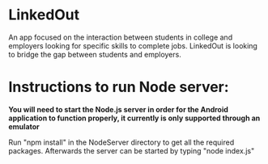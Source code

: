 # LinkedOut

An app focused on the interaction between students in college and employers looking for specific skills to complete jobs. LinkedOut is looking to bridge the gap between students and employers.

# Instructions to run Node server:
  **You will need to start the Node.js server in order for the Android application to function properly, it currently is only supported through an emulator**
  
  Run "npm install" in the NodeServer directory to get all the required packages.
  Afterwards the server can be started by typing "node index.js"
